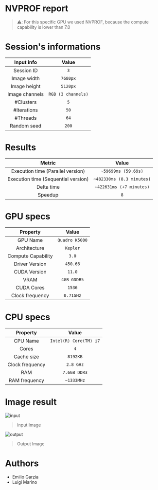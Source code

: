 # NVPROF report

> ⚠️: For this specific GPU we used NVPROF, because the compute capability is lower than 7.0

# Session's informations

| Input info | Value |
|:-:|:-:|
| Session ID | `3` |
| Image width | `7680px` |
| Image height | `5120px` |
| Image channels | `RGB (3 channels)` |
| #Clusters | `5` |
| #Iterations | `50` |
| #Threads | `64` |
| Random seed | `200` |

# Results

| Metric | Value |
|:-:|:-:|
| Execution time (Parallel version)| `~59699ms (59.69s)` |
| Execution time (Sequential version)| `~482330ms (8.3 minutes)` |
| Delta time | `+422631ms (+7 minutes)` |
| Speedup | `8` |

# GPU specs

| Property | Value |
|:-:|:-:|
| GPU Name | `Quadro K5000` |
| Architecture | `Kepler` |
| Compute Capability | `3.0` |
| Driver Version | `450.66` |
| CUDA Version | `11.0` |
| VRAM  | `4GB GDDR5` |
| CUDA Cores  | `1536` |
| Clock frequency | `0.71GHz` |

# CPU specs

| Property | Value |
|:-:|:-:|
| CPU Name | `Intel(R) Core(TM) i7` |
| Cores | `4` |
| Cache size | `8192KB` |
| Clock frequency | `2.8 GHz` |
| RAM | `7.6GB DDR3` |
| RAM frequency | `~1333MHz` |

# Image result

![input](./input_image.jpg)

> Input Image

![output](output_image.jpg)

> Output Image

# Authors

* Emilio Garzia
* Luigi Marino